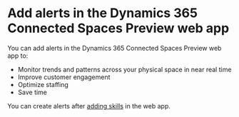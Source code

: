 # Add alerts in the Dynamics 365 Connected Spaces Preview web app

You can add alerts in the Dynamics 365 Connected Spaces Preview web app to:

- Monitor trends and patterns across your physical space in near real time
- Improve customer engagement
- Optimize staffing
- Save time

You can create alerts after [adding skills](add-camera-skills.md) in the web app. 

